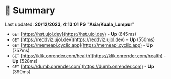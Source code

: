 # 📖 Summary
Last updated: **20/12/2023, 4:13:01 PG "Asia/Kuala_Lumpur"**

- `GET` [https://hst.ujol.dev](https://hst.ujol.dev) - **Up** (645ms)
- `GET` [https://reddviz.ujol.dev](https://reddviz.ujol.dev) - **Up** (550ms)
- `GET` [https://memeapi.cyclic.app](https://memeapi.cyclic.app) - **Up** (757ms)
- `GET` [https://klik.onrender.com/health](https://klik.onrender.com/health) - **Up** (528ms)
- `GET` [https://dumb.onrender.com](https://dumb.onrender.com) - **Up** (390ms)
